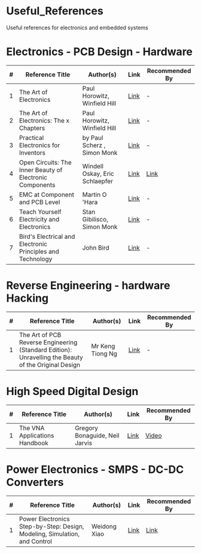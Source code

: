 # Useful_References
Useful references for electronics and embedded systems

# Electronics - PCB Design - Hardware
| # | Reference Title | Author(s) | Link | Recommended By |
| - | --------------- | --------- | ---- | -------------- |
| 1 | The Art of Electronics | Paul Horowitz, Winfield Hill | [Link](https://www.amazon.com/Art-Electronics-Paul-Horowitz/dp/0521809266) | - |
| 2 | The Art of Electronics: The x Chapters | Paul Horowitz, Winfield Hill | [Link](https://www.amazon.com/Art-Electronics-x-Chapters/dp/1108499945) | - |
| 3 | Practical Electronics for Inventors | by Paul Scherz , Simon Monk | [Link](https://www.amazon.com/Practical-Electronics-Inventors-Fourth-Scherz/dp/1259587541) | - |
| 4 | Open Circuits: The Inner Beauty of Electronic Components | Windell Oskay, Eric Schlaepfer | [Link](https://www.amazon.com/Open-Circuits-Beauty-Electronic-Components/dp/1718502346) | [Link](https://opencircuitsbook.com/) |
| 5 | EMC at Component and PCB Level | Martin O 'Hara | [Link](https://www.elsevier.com/books/emc-at-component-and-pcb-level/o-hara/978-0-7506-3355-0) | - |
| 6 | Teach Yourself Electricity and Electronics | Stan Gibilisco, Simon Monk | [Link](https://www.amazon.com/Teach-Yourself-Electricity-Electronics-Sixth/dp/1259585530) | - |
| 7 | Bird's Electrical and Electronic Principles and Technology | John Bird | [Link](https://www.amazon.com/Birds-Electrical-Electronic-Principles-Technology-ebook/dp/B0933L77ZD) | - |

# Reverse Engineering - hardware Hacking
| # | Reference Title | Author(s) | Link | Recommended By |
| - | --------------- | --------- | ---- | -------------- |
| 1 | The Art of PCB Reverse Engineering (Standard Edition): Unravelling the Beauty of the Original Design | Mr Keng Tiong Ng | [Link](https://www.amazon.com/gp/product/151880053X/) | - |

# High Speed Digital Design
| # | Reference Title | Author(s) | Link | Recommended By |
| - | --------------- | --------- | ---- | -------------- |
| 1 | The VNA Applications Handbook  | Gregory Bonaguide, Neil Jarvis  | [Link](https://books.google.com.eg/books?id=_VyzDwAAQBAJ&lpg=PA152&dq=The%20VNA%20Applications%20Handbook&pg=PP1#v=onepage&q=The%20VNA%20Applications%20Handbook&f=false) | [Video](https://www.youtube.com/watch?v=G4eLcTC4Ako) |

# Power Electronics - SMPS - DC-DC Converters
| # | Reference Title | Author(s) | Link | Recommended By |
| - | --------------- | --------- | ---- | -------------- |
| 1 | Power Electronics Step-by-Step: Design, Modeling, Simulation, and Control | Weidong Xiao | [Link](https://books.google.com.eg/books?id=b00TEAAAQBAJ) | [Link](https://www.youtube.com/watch?v=k9tx88upmdU) |
